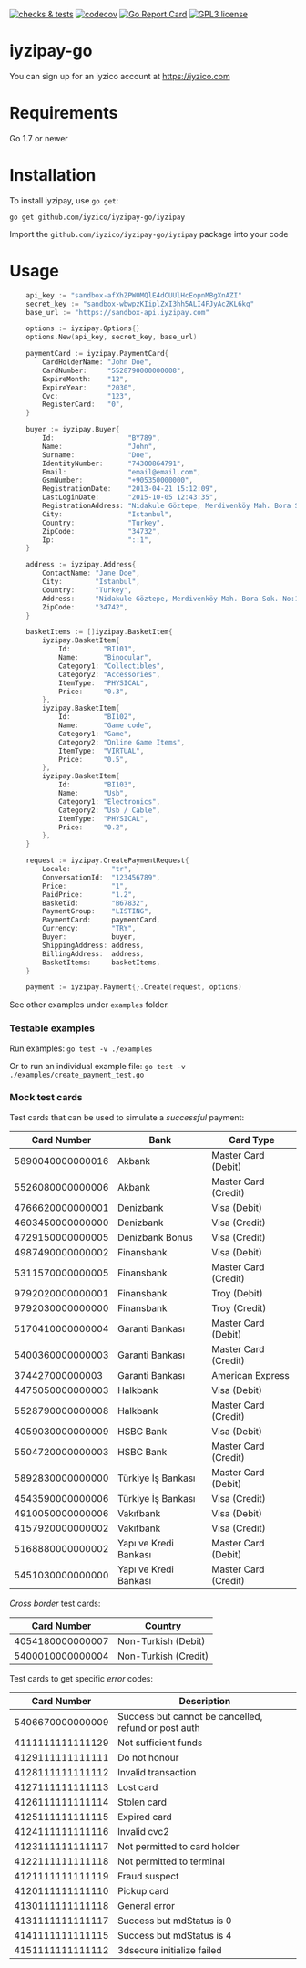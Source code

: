 [![checks & tests](https://github.com/coretrix/iyzipay-go/actions/workflows/main.yml/badge.svg)](https://github.com/coretrix/iyzipay-go/actions)
[![codecov](https://codecov.io/gh/coretrix/iyzipay-go/branch/master/graph/badge.svg?token=1KZSMFMKWA)](https://codecov.io/gh/coretrix/iyzipay-go)
[![Go Report Card](https://goreportcard.com/badge/github.com/coretrix/iyzipay-go)](https://goreportcard.com/report/github.com/coretrix/iyzipay-go)
[![GPL3 license](https://img.shields.io/badge/license-GPL3-brightgreen.svg)](https://opensource.org/licenses/GPL-3.0)

# iyzipay-go

You can sign up for an iyzico account at https://iyzico.com

# Requirements

Go 1.7 or newer

# Installation

To install iyzipay, use `go get`:

    go get github.com/iyzico/iyzipay-go/iyzipay

Import the `github.com/iyzico/iyzipay-go/iyzipay` package into your code

# Usage

```go
    api_key := "sandbox-afXhZPW0MQlE4dCUUlHcEopnMBgXnAZI"
	secret_key := "sandbox-wbwpzKIiplZxI3hh5ALI4FJyAcZKL6kq"
	base_url := "https://sandbox-api.iyzipay.com"

	options := iyzipay.Options{}
	options.New(api_key, secret_key, base_url)

	paymentCard := iyzipay.PaymentCard{
		CardHolderName: "John Doe",
		CardNumber:     "5528790000000008",
		ExpireMonth:    "12",
		ExpireYear:     "2030",
		Cvc:            "123",
		RegisterCard:   "0",
	}

	buyer := iyzipay.Buyer{
		Id:                  "BY789",
		Name:                "John",
		Surname:             "Doe",
		IdentityNumber:      "74300864791",
		Email:               "email@email.com",
		GsmNumber:           "+905350000000",
		RegistrationDate:    "2013-04-21 15:12:09",
		LastLoginDate:       "2015-10-05 12:43:35",
		RegistrationAddress: "Nidakule Göztepe, Merdivenköy Mah. Bora Sok. No:1",
		City:                "Istanbul",
		Country:             "Turkey",
		ZipCode:             "34732",
		Ip:                  "::1",
	}

	address := iyzipay.Address{
		ContactName: "Jane Doe",
		City:        "Istanbul",
		Country:     "Turkey",
		Address:     "Nidakule Göztepe, Merdivenköy Mah. Bora Sok. No:1",
		ZipCode:     "34742",
	}

	basketItems := []iyzipay.BasketItem{
		iyzipay.BasketItem{
			Id:        "BI101",
			Name:      "Binocular",
			Category1: "Collectibles",
			Category2: "Accessories",
			ItemType:  "PHYSICAL",
			Price:     "0.3",
		},
		iyzipay.BasketItem{
			Id:        "BI102",
			Name:      "Game code",
			Category1: "Game",
			Category2: "Online Game Items",
			ItemType:  "VIRTUAL",
			Price:     "0.5",
		},
		iyzipay.BasketItem{
			Id:        "BI103",
			Name:      "Usb",
			Category1: "Electronics",
			Category2: "Usb / Cable",
			ItemType:  "PHYSICAL",
			Price:     "0.2",
		},
	}

	request := iyzipay.CreatePaymentRequest{
		Locale:          "tr",
		ConversationId:  "123456789",
		Price:           "1",
		PaidPrice:       "1.2",
		BasketId:        "B67832",
		PaymentGroup:    "LISTING",
		PaymentCard:     paymentCard,
		Currency:        "TRY",
		Buyer:           buyer,
		ShippingAddress: address,
		BillingAddress:  address,
		BasketItems:     basketItems,
	}

	payment := iyzipay.Payment{}.Create(request, options)
```

See other examples under `examples` folder.

### Testable examples

Run examples: `go test -v ./examples`

Or to run an individual example file: `go test -v ./examples/create_payment_test.go`

### Mock test cards

Test cards that can be used to simulate a *successful* payment:

Card Number      | Bank                       | Card Type
-----------      | ----                       | ---------
5890040000000016 | Akbank                     | Master Card (Debit)
5526080000000006 | Akbank                     | Master Card (Credit)
4766620000000001 | Denizbank                  | Visa (Debit)
4603450000000000 | Denizbank                  | Visa (Credit)
4729150000000005 | Denizbank Bonus            | Visa (Credit)
4987490000000002 | Finansbank                 | Visa (Debit)
5311570000000005 | Finansbank                 | Master Card (Credit)
9792020000000001 | Finansbank                 | Troy (Debit)
9792030000000000 | Finansbank                 | Troy (Credit)
5170410000000004 | Garanti Bankası            | Master Card (Debit)
5400360000000003 | Garanti Bankası            | Master Card (Credit)
374427000000003  | Garanti Bankası            | American Express
4475050000000003 | Halkbank                   | Visa (Debit)
5528790000000008 | Halkbank                   | Master Card (Credit)
4059030000000009 | HSBC Bank                  | Visa (Debit)
5504720000000003 | HSBC Bank                  | Master Card (Credit)
5892830000000000 | Türkiye İş Bankası         | Master Card (Debit)
4543590000000006 | Türkiye İş Bankası         | Visa (Credit)
4910050000000006 | Vakıfbank                  | Visa (Debit)
4157920000000002 | Vakıfbank                  | Visa (Credit)
5168880000000002 | Yapı ve Kredi Bankası      | Master Card (Debit)
5451030000000000 | Yapı ve Kredi Bankası      | Master Card (Credit)

*Cross border* test cards:

Card Number      | Country
-----------      | -------
4054180000000007 | Non-Turkish (Debit)
5400010000000004 | Non-Turkish (Credit)

Test cards to get specific *error* codes:

Card Number       | Description
-----------       | -----------
5406670000000009  | Success but cannot be cancelled, refund or post auth
4111111111111129  | Not sufficient funds
4129111111111111  | Do not honour
4128111111111112  | Invalid transaction
4127111111111113  | Lost card
4126111111111114  | Stolen card
4125111111111115  | Expired card
4124111111111116  | Invalid cvc2
4123111111111117  | Not permitted to card holder
4122111111111118  | Not permitted to terminal
4121111111111119  | Fraud suspect
4120111111111110  | Pickup card
4130111111111118  | General error
4131111111111117  | Success but mdStatus is 0
4141111111111115  | Success but mdStatus is 4
4151111111111112  | 3dsecure initialize failed
